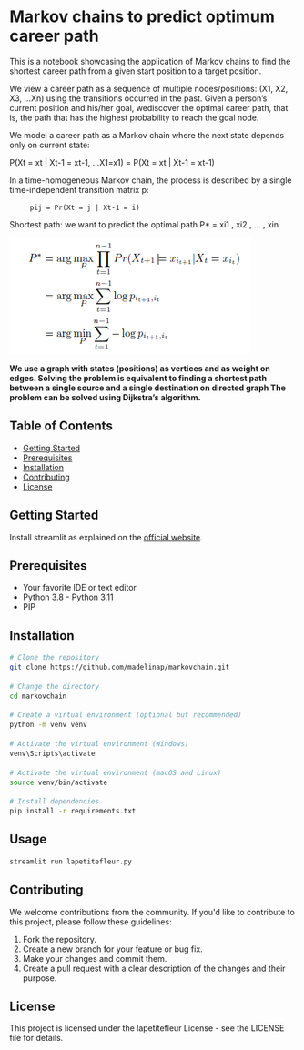 # Markov chains to predict optimum career path 

This is a notebook showcasing the application of Markov chains to find the shortest career path from a given start position to a target position.

We view a career path as a sequence of multiple nodes/positions:  (X1, X2, X3, …Xn) using the transitions occurred in the past. Given a person’s current position and his/her goal, wediscover the optimal career path, that is, the path that has the highest probability to reach the goal node.

We model a career path as a Markov chain where the next state depends only on current state: 

P(Xt = xt | Xt-1 = xt-1, …X1=x1) = P(Xt = xt | Xt-1 = xt-1)

In a time-homogeneous Markov chain, the process is described by a single time-independent transition matrix p:
         
         pij = Pr(Xt = j | Xt-1 = i)

Shortest path: we want to predict the optimal path P* = xi1 , xi2 , … , xin

![Alt text](image.png)

<b>We use a graph with states (positions) as vertices and       as        weight on edges. Solving the problem is equivalent to finding a shortest path between a single source and a single destination on directed graph
The problem can be solved using Dijkstra’s algorithm.</b>

## Table of Contents

- [Getting Started](#getting-started)
- [Prerequisites](#prerequisites)
- [Installation](#installation)
- [Contributing](#contributing)
- [License](#license)

## Getting Started

Install streamlit as explained on the [official website](https://docs.streamlit.io/library/get-started/installation).

## Prerequisites

- Your favorite IDE or text editor
- Python 3.8 - Python 3.11
- PIP

## Installation

```bash
# Clone the repository
git clone https://github.com/madelinap/markovchain.git

# Change the directory
cd markovchain

# Create a virtual environment (optional but recommended)
python -m venv venv

# Activate the virtual environment (Windows)
venv\Scripts\activate

# Activate the virtual environment (macOS and Linux)
source venv/bin/activate

# Install dependencies
pip install -r requirements.txt

```
## Usage

```bash
streamlit run lapetitefleur.py
```

## Contributing

We welcome contributions from the community. If you'd like to contribute to this project, please follow these guidelines:

1. Fork the repository.
2. Create a new branch for your feature or bug fix.
3. Make your changes and commit them.
4. Create a pull request with a clear description of the changes and their purpose.


## License
This project is licensed under the lapetitefleur License - see the LICENSE file for details.

